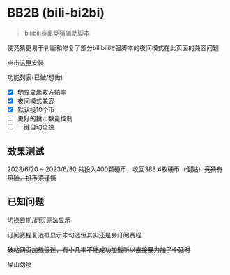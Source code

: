 # BB2B (bili-bi2bi)
> bilibili赛事竞猜辅助脚本

使竞猜更易于判断和修复了部分bilibili增强脚本的夜间模式在此页面的兼容问题

点击[这里](https://raw.iqiq.io/D4box/BB2B/main/bb2b.user.js)安装

功能列表(已做/想做)
* [X] 明显显示双方赔率
* [X] 夜间模式兼容
* [X] 默认投10个币
* [ ] 更好的投币数量控制
* [ ] 一键自动全投

## 效果测试

2023/6/20 ~ 2023/6/30 共投入400颗硬币，收回388.4枚硬币（倒贴）~~竞猜有风险，投币须谨慎~~

## 已知问题

切换日期/翻页无法显示

订阅赛程复选框显示未勾选但其实还是会订阅赛程

~~破站网页加载很迷，有小几率不能成功加载所以直接暴力加了个延时~~

~~屎山勿喷~~
